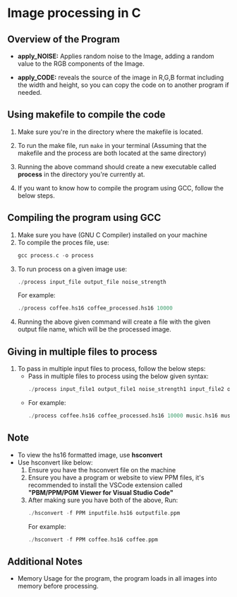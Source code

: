 # Image processing in C

## Overview of the Program

- **apply_NOISE:** Applies random noise to the Image, adding a random value to the RGB components of the Image.

- **apply_CODE:** reveals the source of the image in R,G,B format including the width and height, so you can copy the code on to another program if needed.

## Using makefile to compile the code

1. Make sure you're in the directory where the makefile is located.

2. To run the make file, run `make` in your terminal (Assuming that the makefile and the process are both located at the same directory)

3. Running the above command should create a new executable called **process** in the directory you're currently at.

4. If you want to know how to compile the program using GCC, follow the below steps.

## Compiling the program using GCC

1. Make sure you have (GNU C Compiler) installed on your machine
2. To compile the proces file, use:
   ```c
   gcc process.c -o process
   ```
3. To run process on a given image use:
   ```c
   ./process input_file output_file noise_strength
   ```
   For example:
   ```c
   ./process coffee.hs16 coffee_processed.hs16 10000
   ```
4. Running the above given command will create a file with the given output file name, which will be the processed image.

## Giving in multiple files to process

1. To pass in multiple input files to process, follow the below steps:
   - Pass in multiple files to process using the below given syntax:
     ```c
     ./process input_file1 output_file1 noise_strength1 input_file2 output_file2 noise_strength2 input_file3 output_file3 noise_strength3 ...
     ```
   - For example:
     ```c
     ./process coffee.hs16 coffee_processed.hs16 10000 music.hs16 music_processed.hs16 50000
     ```

## Note

- To view the hs16 formatted image, use **hsconvert**
- Use hsconvert like below:
  1. Ensure you have the hsconvert file on the machine
  2. Ensure you have a program or website to view PPM files, it's recommended to install the VSCode extension called **"PBM/PPM/PGM Viewer for Visual Studio Code"**
  3. After making sure you have both of the above, Run:
     ```c
     ./hsconvert -f PPM inputfile.hs16 outputfile.ppm
     ```
     For example:
     ```c
     ./hsconvert -f PPM coffee.hs16 coffee.ppm
     ```

## Additional Notes

- Memory Usage for the program, the program loads in all images into memory before processing. 
